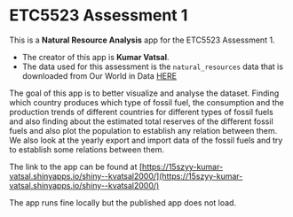 
# ETC5523 Assessment 1

This is a **Natural Resource Analysis** app for the ETC5523 Assessment 1. 

* The creator of this app is **Kumar Vatsal**.
* The data used for this assessment is the `natural_resources` data that is downloaded from Our World in Data [HERE](https://ourworldindata.org/explorers/natural-resources)

The goal of this app is to better visualize and analyse the dataset. Finding which country produces which type of fossil fuel, the consumption and the production trends of different countries for different types of fossil fuels and also finding about the estimated total reserves of the different fossil fuels and also plot the population to establish any relation between them. We also look at the yearly export and import data of the fossil fuels and try to establish some relations between them.

The link to the app can be found at [https://15szyy-kumar-vatsal.shinyapps.io/shiny--kvatsal2000/](https://15szyy-kumar-vatsal.shinyapps.io/shiny--kvatsal2000/)


The app runs fine locally but the published app does not load.
